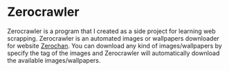 # Zerocrawler

Zerocrawler is a program that I created as a side project for learning web scrapping.
Zerocrawler is an automated images or wallpapers downloader for website [Zerochan](https://www.zerochan.net).
You can download any kind of images/wallpapers by specify the tag of the images and Zerocrawler will automatically download
the available images/wallpapers.

